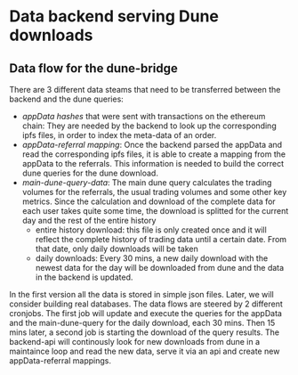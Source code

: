 # Data backend serving Dune downloads

## Data flow for the dune-bridge

There are 3 different data steams that need to be transferred between the backend and the dune queries:

- *appData hashes* that were sent with transactions on the ethereum chain: They are needed by the backend to look up the corresponding ipfs files, in order to index the meta-data of an order.
- *appData-referral mapping*: Once the backend parsed the appData and read the corresponding ipfs files, it is able to create a mapping from the appData to the referrals. This information is needed to build the correct dune queries for the dune download. 
- *main-dune-query-data*: The main dune query calculates the trading volumes for the referrals, the usual trading volumes and some other key metrics. Since the calculation and download of the complete data for each user takes quite some time, the download is splitted for the current day and the rest of the entire history
    - entire history download: this file is only created once and it will reflect the complete history of trading data until a certain date. From that date, only daily downloads will be taken
    - daily downloads: Every 30 mins, a new daily download with the newest data for the day will be downloaded from dune and the data in the backend is updated.

In the first version all the data is stored in simple json files. Later, we will consider building real databases. 
The data flows are steered by 2 different cronjobs. The first job will update and execute the queries for the appData and the main-dune-query for the daily download, each 30 mins. Then 15 mins later, a second job is starting the download of the query results. 
The backend-api will continously look for new downloads from dune in a maintaince loop and read the new data, serve it via an api and create new appData-referral mappings.




